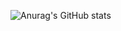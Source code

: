 
![Anurag's GitHub stats](https://github-readme-stats.vercel.app/api?username=JennyBeanie&theme=omni&show_icons=true)

